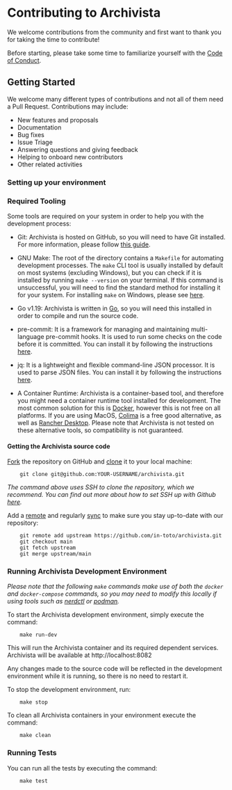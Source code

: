 # Contributing to Archivista

We welcome contributions from the community and first want to thank you for
taking the time to contribute!

Before starting, please take some time to familiarize yourself with the [Code of Conduct](CODE_OF_CONDUCT.md).


## Getting Started

We welcome many different types of contributions and not all of them need a
Pull Request. Contributions may include:

* New features and proposals
* Documentation
* Bug fixes
* Issue Triage
* Answering questions and giving feedback
* Helping to onboard new contributors
* Other related activities

### Setting up your environment

### Required Tooling
Some tools are required on your system in order to help you with
the development process:

* Git: Archivista is hosted on GitHub, so you will need to have Git installed. For
 more information, please follow [this guide](https://github.com/git-guides/install-git).

* GNU Make: The root of the directory contains a `Makefile` for automating development
 processes. The `make` CLI tool is usually installed by default on most systems
 (excluding Windows), but you can check if it is installed by running `make --version`
 on your terminal. If this command is unsuccessful, you will need to find the standard
 method for installing it for your system. For installing `make` on Windows, please see
 [here](https://gnuwin32.sourceforge.net/packages/make.html).
 
* Go v1.19: Archivista is written in [Go](https://golang.org/), so you 
 will need this installed in order to compile and run the source code.

* pre-commit: It is a framework for managing and maintaining multi-language
 pre-commit hooks. It is used to run some checks on the code before it is 
 committed. You can install it by following the instructions
 [here](https://pre-commit.com/#install).

* jq: It is a lightweight and flexible command-line JSON processor. It is
 used to parse JSON files. You can install it by following the instructions
 [here](https://stedolan.github.io/jq/download/).

* A Container Runtime: Archivista is a container-based tool, and therefore you might
 need a container runtime tool installed for development. The most common solution
 for this is [Docker](https://docs.docker.com/engine/install/), however this is not
 free on all platforms. If you are using MacOS, [Colima](https://github.com/abiosoft/colima)
 is a free good alternative, as well as [Rancher Desktop](https://github.com/rancher-sandbox/rancher-desktop).
 Please note that Archivista is not tested on these alternative tools, so compatibility
 is not guaranteed.

#### Getting the Archivista source code

[Fork](https://docs.github.com/en/get-started/quickstart/fork-a-repo>) the repository on GitHub and
[clone](https://docs.github.com/en/repositories/creating-and-managing-repositories/cloning-a-repository) it to
your local machine: 
```console
    git clone git@github.com:YOUR-USERNAME/archivista.git
```
*The command above uses SSH to clone the repository, which we recommend. You can find out more
about how to set SSH up with Github [here](https://docs.github.com/en/authentication/connecting-to-github-with-ssh).*


Add a [remote](https://docs.github.com/en/pull-requests/collaborating-with-pull-requests/working-with-forks/configuring-a-remote-for-a-fork) and
regularly [sync](https://docs.github.com/en/pull-requests/collaborating-with-pull-requests/working-with-forks/syncing-a-fork) to make sure
you stay up-to-date with our repository:

```console
    git remote add upstream https://github.com/in-toto/archivista.git
    git checkout main
    git fetch upstream
    git merge upstream/main
```

### Running Archivista Development Environment

*Please note that the following `make` commands make use of both the `docker` and
`docker-compose` commands, so you may need to modify this locally if using tools
such as [nerdctl](https://github.com/containerd/nerdctl) or [podman](https://github.com/containers/podman).*

To start the Archivista development environment, simply execute the command:
```console
    make run-dev
```
This will run the Archivista container and its required dependent services.
Archivista will be available at http://localhost:8082

Any changes made to the source code will be reflected in the development environment
while it is running, so there is no need to restart it.

To stop the development environment, run:

```console
    make stop
```

To clean all Archivista containers in your environment execute the command:

```console
    make clean
```


### Running Tests

You can run all the tests by executing the command:

```console
    make test
```
